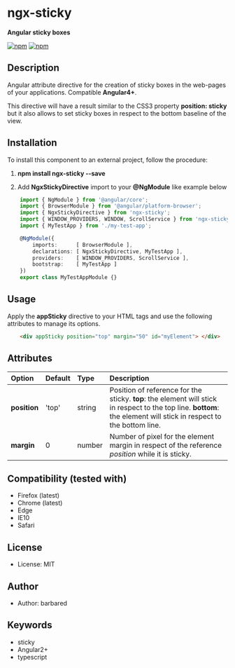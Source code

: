 # ngx-sticky

**Angular sticky boxes**

[![npm](https://img.shields.io/npm/v/ngx-sticky.svg?maxAge=2592000?style=flat-square)](https://www.npmjs.com/package/ngx-sticky)
[![npm](https://img.shields.io/npm/dm/ngx-sticky.svg)](https://www.npmjs.com/package/ngx-sticky)

## Description
Angular attribute directive for the creation of sticky boxes in the web-pages of your applications.
Compatible __Angular4+__.

This directive will have a result similar to the CSS3 property __position: sticky__ but it also allows to set sticky boxes in respect to the bottom baseline of the view.

## Installation

To install this component to an external project, follow the procedure:

1. __npm install ngx-sticky --save__

2. Add __NgxStickyDirective__ import to your __@NgModule__ like example below
```ts
    import { NgModule } from '@angular/core';
    import { BrowserModule } from '@angular/platform-browser';
    import { NgxStickyDirective } from 'ngx-sticky';
    import { WINDOW_PROVIDERS, WINDOW, ScrollService } from 'ngx-sticky/services/window.service';
    import { MyTestApp } from './my-test-app';

    @NgModule({
        imports:      [ BrowserModule ],
        declarations: [ NgxStickyDirective, MyTestApp ],
        providers:    [ WINDOW_PROVIDERS, ScrollService ],
        bootstrap:    [ MyTestApp ]
    })
    export class MyTestAppModule {}
```
    
## Usage

Apply the __appSticky__ directive to your HTML tags and use the following attributes to manage its options.

```html
    <div appSticky position="top" margin="50" id="myElement"> </div>
```
    
## Attributes

| Option         | Default        | Type | Description |
| :------------- | :------------- | :---------- | :---------- |
| __position__     | 'top' | string | Position of reference for the sticky.  __top__: the element will stick in respect to the top line. __bottom__: the element will stick in respect to the bottom line. |
| __margin__   | 0 | number | Number of pixel for the element margin in respect of the reference _position_ while it is sticky. |

## Compatibility (tested with)
* Firefox (latest)
* Chrome (latest)
* Edge
* IE10
* Safari

## License
* License: MIT

## Author
* Author: barbared

## Keywords
* sticky
* Angular2+
* typescript
